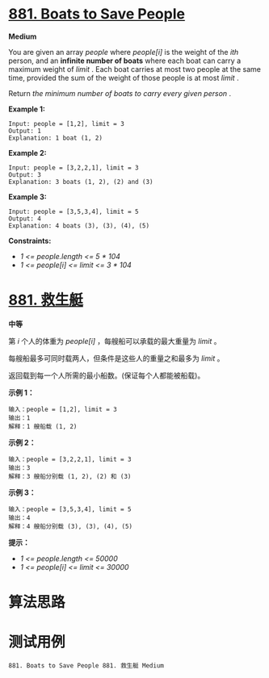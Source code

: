 # [881. Boats to Save People][enTitle]

**Medium**

You are given an array  *people*  where  *people[i]*  is the weight of the  *ith*  person, and an **infinite number of boats**  where each boat can carry a maximum weight of  *limit* . Each boat carries at most two people at the same time, provided the sum of the weight of those people is at most  *limit* .

Return  *the minimum number of boats to carry every given person* .



**Example 1:** 

```
Input: people = [1,2], limit = 3
Output: 1
Explanation: 1 boat (1, 2)

```

**Example 2:** 

```
Input: people = [3,2,2,1], limit = 3
Output: 3
Explanation: 3 boats (1, 2), (2) and (3)

```

**Example 3:** 

```
Input: people = [3,5,3,4], limit = 5
Output: 4
Explanation: 4 boats (3), (3), (4), (5)

```



**Constraints:** 

-  *1 <= people.length <= 5 * 104*  
-  *1 <= people[i] <= limit <= 3 * 104* 


# [881. 救生艇][cnTitle]

**中等**

第  *i*  个人的体重为  *people[i]* ，每艘船可以承载的最大重量为  *limit* 。

每艘船最多可同时载两人，但条件是这些人的重量之和最多为  *limit* 。

返回载到每一个人所需的最小船数。(保证每个人都能被船载)。



**示例 1：** 

```
输入：people = [1,2], limit = 3
输出：1
解释：1 艘船载 (1, 2)

```

**示例 2：** 

```
输入：people = [3,2,2,1], limit = 3
输出：3
解释：3 艘船分别载 (1, 2), (2) 和 (3)

```

**示例 3：** 

```
输入：people = [3,5,3,4], limit = 5
输出：4
解释：4 艘船分别载 (3), (3), (4), (5)
```

**提示：** 

-  *1 <= people.length <= 50000*  
-  *1 <= people[i] <= limit <= 30000* 




# 算法思路

# 测试用例
```
881. Boats to Save People 881. 救生艇 Medium
```

[enTitle]: https://leetcode.com/problems/boats-to-save-people/
[cnTitle]: https://leetcode-cn.com/problems/boats-to-save-people/
